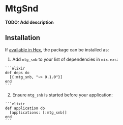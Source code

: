 # MtgSnd

**TODO: Add description**

## Installation

If [available in Hex](https://hex.pm/docs/publish), the package can be installed as:

  1. Add `mtg_snb` to your list of dependencies in `mix.exs`:

    ```elixir
    def deps do
      [{:mtg_snb, "~> 0.1.0"}]
    end
    ```

  2. Ensure `mtg_snb` is started before your application:

    ```elixir
    def application do
      [applications: [:mtg_snb]]
    end
    ```

